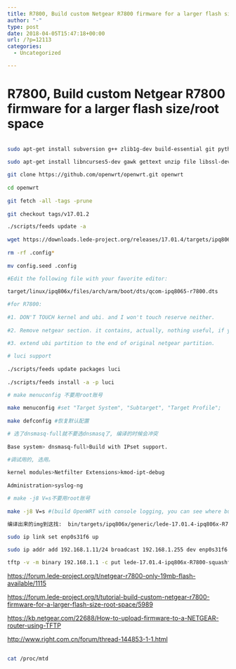 ```yaml
---
title: R7800, Build custom Netgear R7800 firmware for a larger flash size/root space
author: "-"
type: post
date: 2018-04-05T15:47:18+00:00
url: /?p=12113
categories:
  - Uncategorized

---
```

# R7800, Build custom Netgear R7800 firmware for a larger flash size/root space
```bash
  
sudo apt-get install subversion g++ zlib1g-dev build-essential git python rsync man-db
  
sudo apt-get install libncurses5-dev gawk gettext unzip file libssl-dev wget

git clone https://github.com/openwrt/openwrt.git openwrt
  
cd openwrt
  
git fetch -all -tags -prune
  
git checkout tags/v17.01.2

./scripts/feeds update -a
  
wget https://downloads.lede-project.org/releases/17.01.4/targets/ipq806x/generic/config.seed -O config.seed
  
rm -rf .config*
  
mv config.seed .config

#Edit the following file with your favorite editor:
  
target/linux/ipq806x/files/arch/arm/boot/dts/qcom-ipq8065-r7800.dts

#for R7800:
  
#1. DON'T TOUCH kernel and ubi. and I won't touch reserve neither.
  
#2. Remove netgear section. it contains, actually, nothing useful, if you want to use lede.
  
#3. extend ubi partition to the end of original netgear partition.

# luci support
  
./scripts/feeds update packages luci
  
./scripts/feeds install -a -p luci

# make menuconfig 不要用root账号
  
make menuconfig #set "Target System", "Subtarget", "Target Profile";
  
make defconfig #恢复默认配置

# 选了dnsmasq-full就不要选dnsmasq了, 编译的时候会冲突
  
Base system> dnsmasq-full>Build with IPset support.

#调试用的, 选用。
  
kernel modules>Netfilter Extensions>kmod-ipt-debug
  
Administration>syslog-ng

# make -j8 V=s不要用root账号
  
make -j8 V=s #(build OpenWRT with console logging, you can see where build failed.).

编译出来的img到这找:  bin/targets/ipq806x/generic/lede-17.01.4-ipq806x-R7800-squashfs-factory.img

sudo ip link set enp0s31f6 up
  
sudo ip addr add 192.168.1.11/24 broadcast 192.168.1.255 dev enp0s31f6

tftp -v -m binary 192.168.1.1 -c put lede-17.01.4-ipq806x-R7800-squashfs-factory.img

```

https://forum.lede-project.org/t/netgear-r7800-only-19mb-flash-available/1115
  
https://forum.lede-project.org/t/tutorial-build-custom-netgear-r7800-firmware-for-a-larger-flash-size-root-space/5989
  
https://kb.netgear.com/22688/How-to-upload-firmware-to-a-NETGEAR-router-using-TFTP

http://www.right.com.cn/forum/thread-144853-1-1.html

```bash
  
cat /proc/mtd
  
```